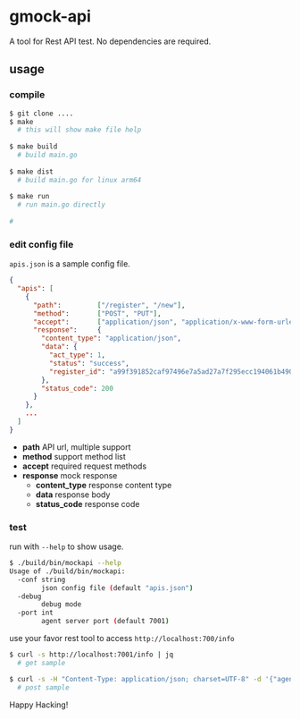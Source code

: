 # gmock-api

A tool for Rest API test. No dependencies are required.

## usage

### compile
```bash
$ git clone ....
$ make
  # this will show make file help 
  
$ make build
  # build main.go
  
$ make dist
  # build main.go for linux arm64
  
$ make run
  # run main.go directly
  
# 
```
### edit config file
`apis.json` is a sample config file.
```json
{
  "apis": [
    {
      "path":         ["/register", "/new"],
      "method":       ["POST", "PUT"],
      "accept":       ["application/json", "application/x-www-form-urlencoded"],
      "response":     {
        "content_type": "application/json",
        "data": {
          "act_type": 1,
          "status": "success",
          "register_id": "a99f391852caf97496e7a5ad27a7f295ecc194061b490985959472f3da3d00fb"
        },
        "status_code": 200
      }
    },
    ...
  ]
}
```

+ **path** API url, multiple support
+ **method** support method list
+ **accept** required request methods
+ **response** mock response
  + **content_type** response content type
  + **data** response body
  + **status_code** response code

### test 
run with `--help` to show usage.
```bash
$ ./build/bin/mockapi --help
Usage of ./build/bin/mockapi:
  -conf string
    	json config file (default "apis.json")
  -debug
    	debug mode
  -port int
    	agent server port (default 7001)
```

use your favor rest tool to access `http://localhost:700/info`
```bash
$ curl -s http://localhost:7001/info | jq
  # get sample

$ curl -s -H "Content-Type: application/json; charset=UTF-8" -d '{"agent_id": "tony_test_id_000", "agent_version": "1.0.1"}' http://localhost:7001/register | jq
  # post sample
```

Happy Hacking!
